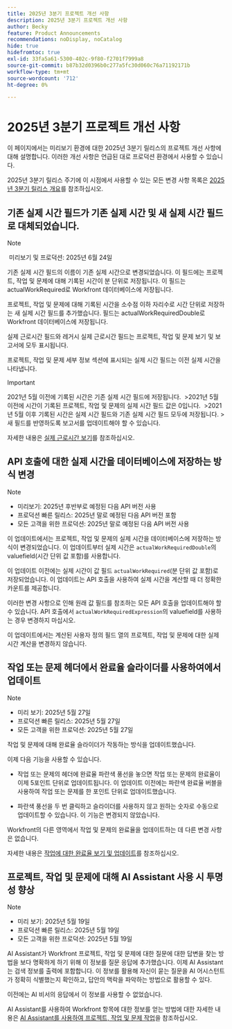 ```yaml
---
title: 2025년 3분기 프로젝트 개선 사항
description: 2025년 3분기 프로젝트 개선 사항
author: Becky
feature: Product Announcements
recommendations: noDisplay, noCatalog
hide: true
hidefromtoc: true
exl-id: 33fa5a61-5300-402c-9f80-f2701f7999a8
source-git-commit: b87b32d0396b0c277a5fc30d060c76a71192171b
workflow-type: tm+mt
source-wordcount: '712'
ht-degree: 0%

---
```


# 2025년 3분기 프로젝트 개선 사항

이 페이지에서는 미리보기 환경에 대한 2025년 3분기 릴리스의 프로젝트 개선 사항에 대해 설명합니다. 이러한 개선 사항은 언급된 대로 프로덕션 환경에서 사용할 수 있습니다.

2025년 3분기 릴리스 주기에 이 시점에서 사용할 수 있는 모든 변경 사항 목록은 [2025년 3분기 릴리스 개요](/help/quicksilver/product-announcements/product-releases/25-q3-release-activity/25-q3-release-overview.md)를 참조하십시오.

## 기존 실제 시간 필드가 기존 실제 시간 및 새 실제 시간 필드로 대체되었습니다.

>[!NOTE]
>
> 미리보기 및 프로덕션: 2025년 6월 24일 

기존 실제 시간 필드의 이름이 기존 실제 시간으로 변경되었습니다. 이 필드에는 프로젝트, 작업 및 문제에 대해 기록된 시간이 분 단위로 저장됩니다. 이 필드는 actualWorkRequired로 Workfront 데이터베이스에 저장됩니다.

프로젝트, 작업 및 문제에 대해 기록된 시간을 소수점 이하 자리수로 시간 단위로 저장하는 새 실제 시간 필드를 추가했습니다. 필드는 actualWorkRequiredDouble로 Workfront 데이터베이스에 저장됩니다.

실제 근로시간 필드와 레거시 실제 근로시간 필드는 프로젝트, 작업 및 문제 보기 및 보고서에 모두 표시됩니다.

프로젝트, 작업 및 문제 세부 정보 섹션에 표시되는 실제 시간 필드는 이전 실제 시간을 나타냅니다.


>[!IMPORTANT]
>
>2021년 5월 이전에 기록된 시간은 기존 실제 시간 필드에 저장됩니다.  
>&#x200B;>2021년 5월 이전에 시간이 기록된 프로젝트, 작업 및 문제의 실제 시간 필드 값은 0입니다. 
>&#x200B;>2021년 5월 이후 기록된 시간은 실제 시간 필드와 기존 실제 시간 필드 모두에 저장됩니다.
>&#x200B;> 새 필드를 반영하도록 보고서를 업데이트해야 할 수 있습니다.

자세한 내용은 [실제 근로시간 보기](/help/quicksilver/manage-work/tasks/task-information/actual-hours.md)를 참조하십시오.


## API 호출에 대한 실제 시간을 데이터베이스에 저장하는 방식 변경

>[!NOTE]
>
>* 미리보기: 2025년 후반부로 예정된 다음 API 버전 사용
>* 프로덕션 빠른 릴리스: 2025년 말로 예정된 다음 API 버전 포함
>* 모든 고객을 위한 프로덕션: 2025년 말로 예정된 다음 API 버전 사용

이 업데이트에서는 프로젝트, 작업 및 문제의 실제 시간을 데이터베이스에 저장하는 방식이 변경되었습니다. 이 업데이트부터 실제 시간은 `actualWorkRequiredDouble`의 valuefield(시간 단위 값 포함)를 사용합니다.

이 업데이트 이전에는 실제 시간이 값 필드 `actualWorkRequired`(분 단위 값 포함)로 저장되었습니다. 이 업데이트는 API 호출을 사용하여 실제 시간을 계산할 때 더 정확한 카운트를 제공합니다.

이러한 변경 사항으로 인해 원래 값 필드를 참조하는 모든 API 호출을 업데이트해야 할 수 있습니다. API 호출에서 `actualWorkRequiredExpression`의 valuefield를 사용하는 경우 변경하지 마십시오.

이 업데이트에서는 계산된 사용자 정의 필드 열의 프로젝트, 작업 및 문제에 대한 실제 시간 계산을 변경하지 않습니다.

## 작업 또는 문제 헤더에서 완료율 슬라이더를 사용하여에서 업데이트

>[!NOTE]
>
>* 미리 보기: 2025년 5월 27일
>* 프로덕션 빠른 릴리스: 2025년 5월 27일
>* 모든 고객을 위한 프로덕션: 2025년 5월 27일

작업 및 문제에 대해 완료율 슬라이더가 작동하는 방식을 업데이트했습니다.

이제 다음 기능을 사용할 수 있습니다.

* 작업 또는 문제의 헤더에 완료율 파란색 풍선을 놓으면 작업 또는 문제의 완료율이 이제 5포인트 단위로 업데이트됩니다. 이 업데이트 이전에는 파란색 완료율 버블을 사용하여 작업 또는 문제를 한 포인트 단위로 업데이트했습니다.

* 파란색 풍선을 두 번 클릭하고 슬라이더를 사용하지 않고 원하는 숫자로 수동으로 업데이트할 수 있습니다. 이 기능은 변경되지 않았습니다.

Workfront의 다른 영역에서 작업 및 문제의 완료율을 업데이트하는 데 다른 변경 사항은 없습니다.

자세한 내용은 [작업에 대한 완료율 보기 및 업데이트](/help/quicksilver/manage-work/projects/updating-work-in-a-project/view-update-percent-complete-for-tasks.md)를 참조하십시오.

## 프로젝트, 작업 및 문제에 대해 AI Assistant 사용 시 투명성 향상

>[!NOTE]
>
>* 미리 보기: 2025년 5월 19일
>* 프로덕션 빠른 릴리스: 2025년 5월 19일
>* 모든 고객을 위한 프로덕션: 2025년 5월 19일

AI Assistant가 Workfront 프로젝트, 작업 및 문제에 대한 질문에 대한 답변을 찾는 방법을 보다 명확하게 하기 위해 이 정보를 질문 응답에 추가했습니다. 이제 AI Assistant는 검색 정보를 출력에 포함합니다. 이 정보를 활용해 자신이 묻는 질문을 AI 어시스턴트가 정확히 식별했는지 확인하고, 답안의 맥락을 파악하는 방법으로 활용할 수 있다.

이전에는 AI 비서의 응답에서 이 정보를 사용할 수 없었습니다.

AI Assistant를 사용하여 Workfront 항목에 대한 정보를 얻는 방법에 대한 자세한 내용은 [AI Assistant를 사용하여 프로젝트, 작업 및 문제 작업](/help/quicksilver/workfront-basics/ai-assistant/work-with-pti-through-ai-assisant.md)을 참조하십시오.
